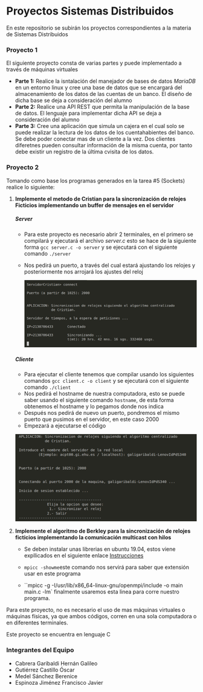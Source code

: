 # Proyectos Sistemas Distribuidos

En este repositorio se subirán los proyectos correspondientes a la materia de Sistemas Distribuidos 



### Proyecto 1

El siguiente proyecto consta de varias partes y puede implementado a través de máquinas virtuales

* **Parte 1:** Realice la isntalación del manejador de bases de datos *MariaDB* en un entorno linux y cree una base de datos que se encargará del almacenamiento de los datos de las cuentas de un banco. El diseño de dicha base se deja a consideración del alumno
* **Parte 2:** Realice una API REST que permita la manipulación de la base de datos. El lenguaje para implementar dicha API se deja a consideración del alumno
* **Parte 3:** Cree una aplicación que simula un cajera en el cual solo se puede realizar la lectura de los datos de los cuentahabientes del banco. Se debe poder conectar mas de un cliente a la vez. Dos clientes diferetnes pueden consultar información de la misma cuenta, por tanto debe existir un registro de la última cvisita de los datos.

### Proyecto 2

Tomando como base los programas generados en la tarea #5 (Sockets) realice lo siguiente:

1. **Implemente el metodo de Cristian para la sincronización de relojes Ficticios implementando un buffer de mensajes en el servidor**

   ##### Server

   - Para este proyecto es necesario abrir 2 terminales, en el primero se compilará y ejecutará el archivo *server.c* esto se hace de la siguiente forma `gcc server.c -o server` y se ejecutará con el siguiente comando `./server`

   - Nos pedirá un puerto, a través del cual estará ajustando los relojes y posteriormente nos arrojará los ajustes del reloj

     ![Captura](Proyecto2/Cristian/Captura.png)

   ##### Cliente

   - Para ejecutar el cliente tenemos que compilar usando los siguientes comandos `gcc client.c -o client` y se ejecutará con el siguiente comando `./client`
   - Nos pedirá el hostname de nuestra computadora, esto se puede saber usando el siguiente comando `hostname`, de esta forma obtenemos el hostname y lo pegamos donde nos indica
   - Después nos pedirá de nuevo un puerto, pondremos el mismo puerto que pusimos en el servidor, en este caso 2000
   - Empezará a ejecutarse el código

   ![captura2](Proyecto2/Cristian/captura2.png)

2. **Implemente el algoritmo de Berkley para la sincronización de relojes ficticios implementando la comunicación multicast con hilos**

   - Se deben instalar unas librerias en ubuntu 19.04, estos viene expllicados en el siguiente enlace [Instrucciones](https://github.com/galigaribaldi/Proyectos_SD/blob/master/Proyecto2/Berkley/instrucciones.sh)

   - `mpicc -showme`este comando nos servirá para saber que extensión usar en este programa
   - ``mpicc -g -I/usr/lib/x86_64-linux-gnu/openmpi/include -o main main.c -lm` finalmente usaremos esta linea para corre nuestro programa.

Para este proyecto, no es necesario el uso de mas máquinas virtuales o máquinas físicas, ya que ambos códigos, corren en una sola computadora o en diferentes terminales.

Este proyecto se encuentra en lenguaje C

### Integrantes del Equipo

* Cabrera Garibaldi Hernán Galileo
* Gutiérrez Castillo Óscar
* Medel Sánchez Berenice
* Espinoza Jiménez Francisco Javier